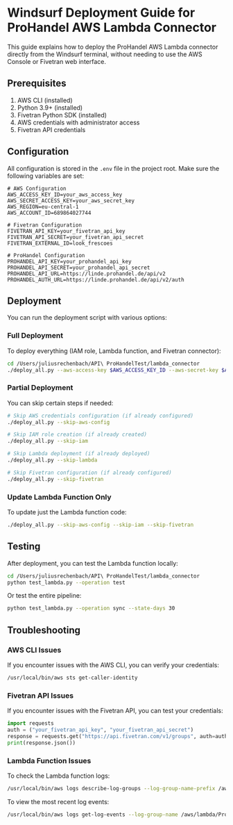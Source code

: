 # Windsurf Deployment Guide for ProHandel AWS Lambda Connector

This guide explains how to deploy the ProHandel AWS Lambda connector directly from the Windsurf terminal, without needing to use the AWS Console or Fivetran web interface.

## Prerequisites

1. AWS CLI (installed)
2. Python 3.9+ (installed)
3. Fivetran Python SDK (installed)
4. AWS credentials with administrator access
5. Fivetran API credentials

## Configuration

All configuration is stored in the `.env` file in the project root. Make sure the following variables are set:

```
# AWS Configuration
AWS_ACCESS_KEY_ID=your_aws_access_key
AWS_SECRET_ACCESS_KEY=your_aws_secret_key
AWS_REGION=eu-central-1
AWS_ACCOUNT_ID=689864027744

# Fivetran Configuration
FIVETRAN_API_KEY=your_fivetran_api_key
FIVETRAN_API_SECRET=your_fivetran_api_secret
FIVETRAN_EXTERNAL_ID=look_frescoes

# ProHandel Configuration
PROHANDEL_API_KEY=your_prohandel_api_key
PROHANDEL_API_SECRET=your_prohandel_api_secret
PROHANDEL_API_URL=https://linde.prohandel.de/api/v2
PROHANDEL_AUTH_URL=https://linde.prohandel.de/api/v2/auth
```

## Deployment

You can run the deployment script with various options:

### Full Deployment

To deploy everything (IAM role, Lambda function, and Fivetran connector):

```bash
cd /Users/juliusrechenbach/API\ ProHandelTest/lambda_connector
./deploy_all.py --aws-access-key $AWS_ACCESS_KEY_ID --aws-secret-key $AWS_SECRET_ACCESS_KEY
```

### Partial Deployment

You can skip certain steps if needed:

```bash
# Skip AWS credentials configuration (if already configured)
./deploy_all.py --skip-aws-config

# Skip IAM role creation (if already created)
./deploy_all.py --skip-iam

# Skip Lambda deployment (if already deployed)
./deploy_all.py --skip-lambda

# Skip Fivetran configuration (if already configured)
./deploy_all.py --skip-fivetran
```

### Update Lambda Function Only

To update just the Lambda function code:

```bash
./deploy_all.py --skip-aws-config --skip-iam --skip-fivetran
```

## Testing

After deployment, you can test the Lambda function locally:

```bash
cd /Users/juliusrechenbach/API\ ProHandelTest/lambda_connector
python test_lambda.py --operation test
```

Or test the entire pipeline:

```bash
python test_lambda.py --operation sync --state-days 30
```

## Troubleshooting

### AWS CLI Issues

If you encounter issues with the AWS CLI, you can verify your credentials:

```bash
/usr/local/bin/aws sts get-caller-identity
```

### Fivetran API Issues

If you encounter issues with the Fivetran API, you can test your credentials:

```python
import requests
auth = ("your_fivetran_api_key", "your_fivetran_api_secret")
response = requests.get("https://api.fivetran.com/v1/groups", auth=auth)
print(response.json())
```

### Lambda Function Issues

To check the Lambda function logs:

```bash
/usr/local/bin/aws logs describe-log-groups --log-group-name-prefix /aws/lambda/ProHandelFivetranConnector
```

To view the most recent log events:

```bash
/usr/local/bin/aws logs get-log-events --log-group-name /aws/lambda/ProHandelFivetranConnector --log-stream-name $(aws logs describe-log-streams --log-group-name /aws/lambda/ProHandelFivetranConnector --order-by LastEventTime --descending --limit 1 --query 'logStreams[0].logStreamName' --output text)
```
